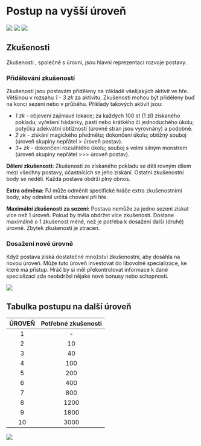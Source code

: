 # Postup na vyšší úroveň

<img src="/assets/sep_line.png"/>

<img src="/assets/levelUp.webp" style="zoom:100%;" />

<img src="/assets/sep_line.png"/>

## Zkušenosti

Zkušenosti , společně s úrovní, jsou hlavní reprezentací rozvoje postavy.

### Přidělování zkušeností

Zkušenosti jsou postavám přiděleny na základě všelijakých aktivit ve hře. Většinou v rozsahu *1 - 3 zk* za aktivitu. Zkušenosti mohou být přiděleny buď na konci sezení nebo v průběhu. Příklady takových aktivit jsou: 

- *1 zk* -  objevení zajímavé lokace; za každých 100 st (1 zl) získaného pokladu; vyřešení hádanky, pasti nebo krátkého či jednoduchého úkolu; potyčka adekvátní obtížnosti (úrovně stran jsou vyrovnány) a podobně.
- *2 zk* - získání magického předmětu; dokončení úkolu; obtížný souboj (úroveň skupiny nepřátel > úroveň postav). 
- *3+ zk* - dokončení rozsáhlého úkolu; souboj s velmi silným monstrem (úroveň skupiny nepřátel >>> úroveň postav).

**Dělení zkušeností:** Zkušenosti ze získaného pokladu se dělí rovným dílem mezi všechny postavy, účastnících se jeho získání. Ostatní zkušenostní body se nedělí. Každá postava obdrží plný obnos.

**Extra odměna:** PJ může odměnit specifické hráče extra zkušenostními body, aby odměnil určitá chování při hře. 

**Maximální zkušenosti za sezení:** Postava nemůže za jedno sezení získat více než 1 úroveň. Pokud by měla obdržet více zkušeností. Dostane maximálně o 1 zkušenost méně, než je potřeba k dosažení další (druhé) úrovně. Zbytek zkušeností je ztracen.

### Dosažení nové úrovně 

Když postava získá dostatečné množství zkušenostní, aby dosáhla na novou úroveň. Může tuto úroveň investovat do libovolné specializace, ke které má přístup. Hráč by si měl překontrolovat informace k dané specializaci zda neobdržel nějaké nové bonusy nebo schopnosti.

<img src="/assets/sep_line.png"/>

## Tabulka postupu na další úroveň

| ÚROVEŇ | Potřebné zkušenosti |
| :----: | :-----------------: |
|   1    |          -          |
|   2    |         10          |
|   3    |         40          |
|   4    |         100         |
|   5    |         200         |
|   6    |         400         |
|   7    |         800         |
|   8    |        1200         |
|   9    |        1800         |
|   10   |        3000         |

<img src="/assets/sep_line.png"/>

